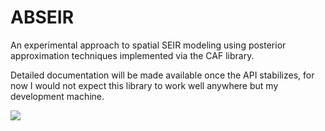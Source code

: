 # ABSEIR
An experimental approach to spatial SEIR modeling using posterior approximation techniques implemented via the CAF library.  

Detailed documentation will be made available once the API stabilizes, for now I would not expect this library to work well anywhere but my development machine.  

<img src="https://travis-ci.org/grantbrown/ABSEIR.svg?branch=master"/>
